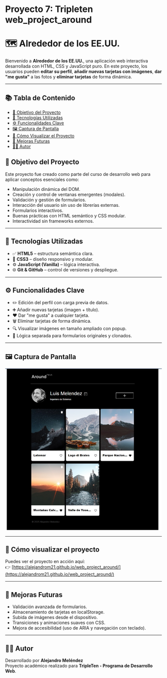 # Proyecto 7: Tripleten web_project_around

# 🗺️ Alrededor de los EE.UU.

Bienvenido a **Alrededor de los EE.UU.**, una aplicación web interactiva desarrollada con HTML, CSS y JavaScript puro. En este proyecto, los usuarios pueden **editar su perfil**, **añadir nuevas tarjetas con imágenes**, **dar "me gusta"** a las fotos y **eliminar tarjetas** de forma dinámica.

---

## 📚 Tabla de Contenido

- [🎯 Objetivo del Proyecto](#-objetivo-del-proyecto)
- [🧰 Tecnologías Utilizadas](#-tecnologías-utilizadas)
- [⚙️ Funcionalidades Clave](#️-funcionalidades-clave)
- [🖼️ Captura de Pantalla](#-captura-de-pantalla)
- [🚀 Cómo Visualizar el Proyecto](#-cómo-visualizar-el-proyecto)
- [🧪 Mejoras Futuras](#-mejoras-futuras)
- [👨‍💻 Autor](#-autor)

## 🎯 Objetivo del Proyecto

Este proyecto fue creado como parte del curso de desarrollo web para aplicar conceptos esenciales como:

- Manipulación dinámica del DOM.
- Creación y control de ventanas emergentes (modales).
- Validación y gestión de formularios.
- Interacción del usuario sin uso de librerías externas.
- Formularios interactivos.
- Buenas prácticas con HTML semántico y CSS modular.
- Interactividad sin frameworks externos.

---

## 🧰 Tecnologías Utilizadas

- ✅ **HTML5** – estructura semántica clara.
- 🎨 **CSS3** – diseño responsivo y modular.
- ⚙️ **JavaScript (Vanilla)** – lógica interactiva.
- 🌐 **Git & GitHub** – control de versiones y despliegue.

---

## ⚙️ Funcionalidades Clave

- ✏️ Edición del perfil con carga previa de datos.
- ➕ Añadir nuevas tarjetas (imagen + título).
- ❤️ Dar "me gusta" a cualquier tarjeta.
- 🗑️ Eliminar tarjetas de forma dinámica.
- 🔍 Visualizar imágenes en tamaño ampliado con popup.
- 🧠 Lógica separada para formularios originales y clonados.

---

## 🖼️ Captura de Pantalla

![Vista previa del proyecto](./images/screenshot_project.jpg)

---

## 🏁 Cómo visualizar el proyecto

Puedes ver el proyecto en acción aquí:  
👉 [https://alejandrom21.github.io/web_project_around/](https://alejandrom21.github.io/web_project_around/)

---

## 🧪 Mejoras Futuras

- Validación avanzada de formularios.
- Almacenamiento de tarjetas en localStorage.
- Subida de imágenes desde el dispositivo.
- Transiciones y animaciones suaves con CSS.
- Mejora de accesibilidad (uso de ARIA y navegación con teclado).

---

## 👨‍💻 Autor

Desarrollado por **Alejandro Meléndez**  
Proyecto académico realizado para **TripleTen - Programa de Desarrollo Web**.
